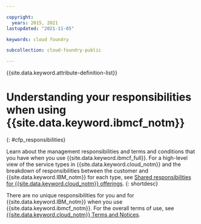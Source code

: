```yaml
---

copyright:
  years: 2015, 2021
lastupdated: "2021-11-05"

keywords: cloud foundry

subcollection: cloud-foundry-public

---
```


{{site.data.keyword.attribute-definition-list}}

# Understanding your responsibilities when using {{site.data.keyword.ibmcf_notm}}
{: #cfp_responsibilities}

Learn about the management responsibilities and terms and conditions that you have when you use {{site.data.keyword.ibmcf_full}}. For a high-level view of the service types in {{site.data.keyword.cloud_notm}} and the breakdown of responsibilities between the customer and {{site.data.keyword.IBM_notm}} for each type, see [Shared responsibilities for {{site.data.keyword.cloud_notm}} offerings](/docs/overview?topic=overview-shared-responsibilities).
{: shortdesc}

There are no unique responsibilities for you and for {{site.data.keyword.IBM_notm}} when you use {{site.data.keyword.ibmcf_notm}}. For the overall terms of use, see [{{site.data.keyword.cloud_notm}} Terms and Notices](/docs/overview/terms-of-use?topic=overview-terms).

